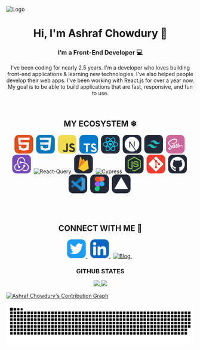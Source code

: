 ![Logo](https://user-images.githubusercontent.com/87828904/210168151-ff080cf5-5cd1-49ea-a049-579d09aa5b82.png)

<h1 align="center">Hi, I'm Ashraf Chowdury 👋</h1>
<h3 align="center">I’m a Front-End Developer 💻</h3>

<p align="center">
I've been coding for nearly 2.5 years. I'm a developer who loves building front-end applications & learning new technologies. I've also helped people develop their web apps. I've been working with React.js for over a year now. My goal is to be able to build applications that are fast, responsive, and fun to use.
</p>


<br />


<h2 align="center">MY ECOSYSTEM ❄</h2>

<div align="center">

 <img src="https://github.com/tandpfun/skill-icons/blob/main/icons/HTML.svg" alt="HTML" width="50px" />&nbsp;
 <img src="https://github.com/tandpfun/skill-icons/blob/main/icons/CSS.svg" alt="CSS" width="50px" />&nbsp;
 <img src="https://github.com/tandpfun/skill-icons/blob/main/icons/JavaScript.svg" alt="javascript" width="50px" />&nbsp;
 <img src="https://github.com/tandpfun/skill-icons/blob/main/icons/TypeScript.svg" alt="TypeScript" width="50px" />&nbsp;
 <img src="https://github.com/tandpfun/skill-icons/blob/main/icons/React-Dark.svg" alt="Reactjs" width="50px" />&nbsp;
 <img src="https://github.com/tandpfun/skill-icons/blob/main/icons/NextJS-Dark.svg" alt="Nextjs" width="50px" />&nbsp;
 <img src="https://github.com/tandpfun/skill-icons/blob/main/icons/TailwindCSS-Dark.svg" alt="Tailwind" width="50px" />&nbsp;
 <img src="https://github.com/tandpfun/skill-icons/blob/main/icons/Sass.svg" alt="SCSS" width="50px" />&nbsp;
 <img src="https://github.com/tandpfun/skill-icons/blob/main/icons/Redux.svg" alt="Redux" width="50px" />&nbsp;
 <img src="https://github.com/ashrafchowdury/readme-images/blob/main/icons/query13.svg" alt="React-Query" width="50px" />&nbsp;
 <img src="https://github.com/tandpfun/skill-icons/blob/main/icons/Firebase-Dark.svg" alt="Firebase" width="50px" />&nbsp;
 <img src="https://github.com/ashrafchowdury/readme-images/blob/main/icons/Cypress.svg" alt="Cypress" width="50px" />&nbsp;
 <img src="https://github.com/tandpfun/skill-icons/blob/main/icons/NodeJS-Dark.svg" alt="Node.js" width="50px" />&nbsp;
 <img src="https://github.com/tandpfun/skill-icons/blob/main/icons/Git.svg" alt="Git" width="50px" />&nbsp;
 <img src="https://github.com/tandpfun/skill-icons/blob/main/icons/Github-Dark.svg" alt="Github" width="50px" />&nbsp;
 <img src="https://github.com/tandpfun/skill-icons/blob/main/icons/VSCode-Dark.svg" alt="VScode" width="50px" />&nbsp;
 <img src="https://github.com/tandpfun/skill-icons/blob/main/icons/Figma-Dark.svg" alt="Figma" width="50px" />&nbsp;
 <img src="https://github.com/tandpfun/skill-icons/blob/main/icons/Vercel-Dark.svg" alt="Vercel" width="50px" />&nbsp;
 
</div>



<br />
<br />


<h2 align="center">CONNECT WITH ME 💬</h2>
<div align="center">
    <a  href="https://www.linkedin.com/in/ashraf-chowdury-297301206/" target="_blank">
      <img src="https://github.com/tandpfun/skill-icons/blob/main/icons/Twitter.svg" alt="Twitter" width="50px" />
    </a>&nbsp;
    <a href="https://twitter.com/Ashraf_365" target="_blank">
     <img src="https://github.com/tandpfun/skill-icons/blob/main/icons/LinkedIn.svg" alt="In" width="50px" />
    </a>&nbsp;
    <a href="https://ashrafchowdury09.hashnode.dev/" target="_blank">
     <img src="https://github.com/ashrafchowdury/readme-images/blob/main/icons/hashnode.svg" alt="Blog" width="50px" />
    </a>&nbsp;
 
</div>


<br />


<div align="center">
<h3 align="center" style="margin: 5px 10px;">GITHUB STATES</h3> 

<p align="center">
  <a href="https://github.com/ashrafchowdury">
  <img width="49.5%" src="https://github-readme-stats.vercel.app/api?username=ashrafchowdury&show_icons=true&theme=dark&hide_border=true&icon_color=68ACFE" />
  <img width="49.5%" src="https://github-readme-streak-stats.herokuapp.com/?user=ashrafchowdury&theme=dark&hide_border=true&ring=68ACFE&fire=FFC400&currStreakLabel=68ACFE" />
  </a>
</p>
</div


<br/>

[![Ashraf Chowdury's Contribution Graph](https://activity-graph.herokuapp.com/graph?username=ashrafchowdury&hide_border=true&bg_color=151515&color=fff&line=68ACFE&point=68ACFE)](https://github.com/ashrafchowdury)


<p align="center">
  <img  src="https://raw.githubusercontent.com/Elanza-48/Elanza-48/main/resources/img/github-contribution-grid-snake.svg"
    alt="example" />
</p>


